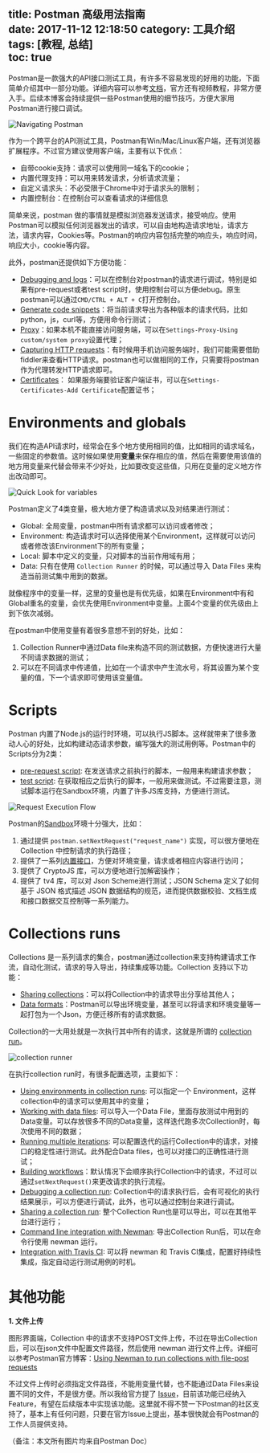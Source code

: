 title: Postman 高级用法指南  
date: 2017-11-12 12:18:50
category: 工具介绍   
tags: [教程, 总结]  
toc: true  
---

Postman是一款强大的API接口测试工具，有许多不容易发现的好用的功能，下面简单介绍其中一部分功能。详细内容可以参考[文档](https://www.getpostman.com/docs/)，官方还有视频教程，非常方便入手。后续本博客会持续提供一些Postman使用的细节技巧，方便大家用Postman进行接口调试。

![Navigating Postman](https://s3.amazonaws.com/postman-static-getpostman-com/postman-docs/statusBar.png) 

<!--more-->

作为一个跨平台的API测试工具，Postman有Win/Mac/Linux客户端，还有浏览器扩展程序。不过官方建议使用客户端，主要有以下优点：

* 自带cookie支持：请求可以使用同一域名下的cookie；
* 内置代理支持：可以用来转发请求，分析请求流量；
* 自定义请求头：不必受限于Chrome中对于请求头的限制；
* 内置控制台：在控制台可以查看请求的详细信息

简单来说，postman 做的事情就是模拟浏览器发送请求，接受响应。使用Postman可以模拟任何浏览器发出的请求，可以自由地构造请求地址，请求方法，请求内容，Cookies等。Postman的响应内容包括完整的响应头，响应时间，响应大小，cookie等内容。

此外，postman还提供如下方便功能：

* [Debugging and logs](https://www.getpostman.com/docs/postman/sending_api_requests/debugging_and_logs)：可以在控制台对postman的请求进行调试，特别是如果有pre-request或者test script时，使用控制台可以方便debug。原生postman可以通过`CMD/CTRL + ALT + C`打开控制台。
* [Generate code snippets](https://www.getpostman.com/docs/postman/sending_api_requests/generate_code_snippets)：将当前请求导出为各种版本的请求代码，比如python，js，curl等，方便用命令行测试；
* [Proxy](https://www.getpostman.com/docs/postman/sending_api_requests/proxy)：如果本机不能直接访问服务端，可以在`Settings-Proxy-Using custom/system proxy`设置代理；
* [Capturing HTTP requests](https://www.getpostman.com/docs/postman/sending_api_requests/capturing_http_requests)：有时候用手机访问服务端时，我们可能需要借助fiddler来查看HTTP请求。postman也可以做相同的工作，只需要将postman作为代理转发HTTP请求即可。
* [Certificates](https://www.getpostman.com/docs/postman/sending_api_requests/certificates)： 如果服务端要验证客户端证书，可以在`Settings-Certificates-Add Certificate`配置证书；

# Environments and globals

我们在构造API请求时，经常会在多个地方使用相同的值，比如相同的请求域名，一些固定的参数值。这时候如果使用**变量**来保存相应的值，然后在需要使用该值的地方用变量来代替会带来不少好处，比如要改变这些值，只用在变量的定义地方作出改动即可。

![Quick Look for variables](https://s3.amazonaws.com/postman-static-getpostman-com/postman-docs/59165135.png)

Postman定义了4类变量，极大地方便了构造请求以及对结果进行测试：

* Global: 全局变量，postman中所有请求都可以访问或者修改；
* Environment: 构造请求时可以选择使用某个Environment，这样就可以访问或者修改该Environment下的所有变量；
* Local: 脚本中定义的变量，只对脚本的当前作用域有用；
* Data: 只有在使用 `Collection Runner` 的时候，可以通过导入 Data Files 来构造当前测试集中用到的数据。

就像程序中的变量一样，这里的变量也是有优先级，如果在Environment中有和Global重名的变量，会优先使用Environment中变量。上面4个变量的优先级由上到下依次减弱。 

在postman中使用变量有着很多意想不到的好处，比如：

1. Collection Runner中通过Data file来构造不同的测试数据，方便快速进行大量不同请求数据的测试；
2. 可以在不同请求中传递值，比如在一个请求中产生流水号，将其设置为某个变量的值，下一个请求即可使用该变量值。

# Scripts

Postman 内置了Node.js的运行时环境，可以执行JS脚本。这样就带来了很多激动人心的好处，比如构建动态请求参数，编写强大的测试用例等。Postman中的Scripts分为2类：

* [pre-request script](https://www.getpostman.com/docs/postman/scripts/pre_request_scripts): 在发送请求之前执行的脚本，一般用来构建请求参数；
* [test script](https://www.getpostman.com/docs/postman/scripts/test_scripts): 在获取相应之后执行的脚本，一般用来做测试。不过需要注意，测试脚本运行在Sandbox环境，内置了许多JS库支持，方便进行测试。

![Request Execution Flow](https://s3.amazonaws.com/postman-static-getpostman-com/postman-docs/59184189.png)

Postman的[Sandbox](https://www.getpostman.com/docs/postman/scripts/postman_sandbox)环境十分强大，比如：

1. 通过提供 `postman.setNextRequest("request_name")` 实现，可以很方便地在 Collection 中控制请求的执行路径；
2. 提供了一系列[内置接口](https://www.getpostman.com/docs/postman/scripts/postman_sandbox_api_reference)，方便对环境变量，请求或者相应内容进行访问；
3. 提供了 CryptoJS 库，可以方便地进行加解密操作；
4. 提供了 tv4 库，可以对 Json Scheme进行测试；JSON Schema 定义了如何基于 JSON 格式描述 JSON 数据结构的规范，进而提供数据校验、文档生成和接口数据交互控制等一系列能力。

# Collections runs

Collections 是一系列请求的集合，postman通过collection来支持构建请求工作流，自动化测试，请求的导入导出，持续集成等功能。Collection 支持以下功能：

* [Sharing collections](https://www.getpostman.com/docs/postman/collections/sharing_collections)：可以将Collection中的请求导出分享给其他人；
* [Data formats](https://www.getpostman.com/docs/postman/collections/data_formats)：Postman可以导出环境变量，甚至可以将请求和环境变量等一起打包为一个Json，方便迁移所有的请求数据。

Collection的一大用处就是一次执行其中所有的请求，这就是所谓的 [collection run](https://www.getpostman.com/docs/postman/collection_runs/starting_a_collection_run)。

![collection runner](https://s3.amazonaws.com/postman-static-getpostman-com/postman-docs/58793861.png)

在执行collection run时，有很多配置选项，主要如下：

* [Using environments in collection runs](https://www.getpostman.com/docs/postman/collection_runs/using_environments_in_collection_runs): 可以指定一个 Environment，这样collection中的请求可以使用其中的变量；
* [Working with data files](https://www.getpostman.com/docs/postman/collection_runs/working_with_data_files): 可以导入一个Data File，里面存放测试中用到的Data变量。可以存放很多不同的Data变量，这样迭代跑多次Collection时，每次使用不同的数据；
* [Running multiple iterations](https://www.getpostman.com/docs/postman/collection_runs/running_multiple_iterations): 可以配置迭代的运行Collection中的请求，对接口的稳定性进行测试。此外配合Data files，也可以对接口的正确性进行测试；
* [Building workflows](https://www.getpostman.com/docs/postman/collection_runs/building_workflows)：默认情况下会顺序执行Collection中的请求，不过可以通过`setNextRequest()`来更改请求的执行流程。
* [Debugging a collection run](https://www.getpostman.com/docs/postman/collection_runs/debugging_a_collection_run): Collection中的请求执行后，会有可视化的执行结果展示，可以方便进行调试，此外，也可以通过控制台来进行调试。
* [Sharing a collection run](https://www.getpostman.com/docs/postman/collection_runs/sharing_a_collection_run): 整个Collection Run也是可以导出，可以在其他平台进行运行；
* [Command line integration with Newman](https://www.getpostman.com/docs/postman/collection_runs/command_line_integration_with_newman): 导出Collection Run后，可以在命令行使用 newman 运行。
* [Integration with Travis CI](https://www.getpostman.com/docs/postman/collection_runs/integration_with_travis): 可以将 newman 和 Travis CI集成，配置好持续性集成，指定自动运行测试用例的时机。

# 其他功能

**1. 文件上传**

图形界面端，Collection 中的请求不支持POST文件上传，不过在导出Collection后，可以在json文件中配置文件路径，然后使用 newman 进行文件上传。详细可以参考Postman官方博客：[Using Newman to run collections with file-post requests](http://blog.getpostman.com/2014/11/15/using-newman-to-run-collections-with-file-post-requests/)

不过文件上传时必须指定文件路径，不能用变量代替，也不能通过Data Files来设置不同的文件，不是很方便。所以我给官方提了 [Issue](https://github.com/postmanlabs/postman-app-support/issues/3779)，目前该功能已经纳入 Feature，有望在后续版本中实现该功能。这里就不得不赞一下Postman的社区支持了，基本上有任何问题，只要在官方Issue上提出，基本很快就会有Postman的工作人员提供支持。

（备注：本文所有图片均来自Postman Doc）

